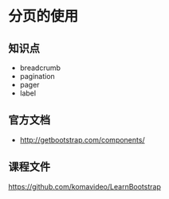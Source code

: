 分页的使用
=========

## 知识点

* breadcrumb
* pagination
* pager
* label

## 官方文档

* http://getbootstrap.com/components/

## 课程文件

https://github.com/komavideo/LearnBootstrap
